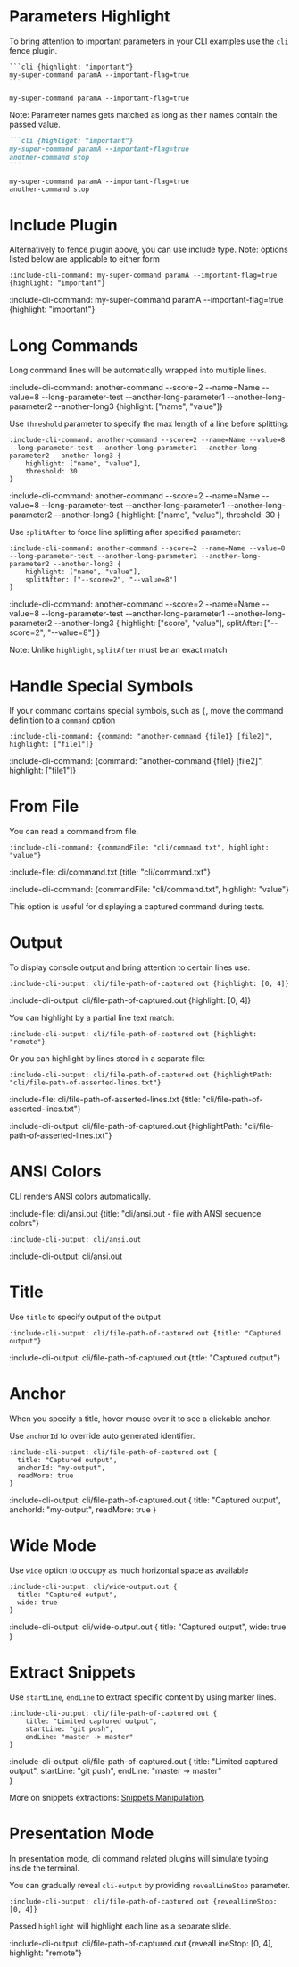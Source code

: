 # Parameters Highlight

To bring attention to important parameters in your CLI examples use the `cli` fence plugin.

    ```cli {highlight: "important"}
    my-super-command paramA --important-flag=true 
    ```

```cli {highlight: "important"}
my-super-command paramA --important-flag=true 
```

Note: Parameter names gets matched as long as their names contain the passed value.

````markdown {title: "stacking multiple commands"} 
```cli {highlight: "important"}
my-super-command paramA --important-flag=true 
another-command stop  
```
````

```cli {highlight: "important"} 
my-super-command paramA --important-flag=true 
another-command stop  
```

# Include Plugin 

Alternatively to fence plugin above, you can use include type.
Note: options listed below are applicable to either form

    :include-cli-command: my-super-command paramA --important-flag=true {highlight: "important"}
    
:include-cli-command: my-super-command paramA --important-flag=true {highlight: "important"}

# Long Commands

Long command lines will be automatically wrapped into multiple lines.

:include-cli-command: another-command --score=2 --name=Name --value=8 --long-parameter-test --another-long-parameter1 --another-long-parameter2 --another-long3 {highlight: ["name", "value"]}

Use `threshold` parameter to specify the max length of a line before splitting:
 
```
:include-cli-command: another-command --score=2 --name=Name --value=8 --long-parameter-test --another-long-parameter1 --another-long-parameter2 --another-long3 {
    highlight: ["name", "value"], 
    threshold: 30
}
```

:include-cli-command: another-command --score=2 --name=Name --value=8 --long-parameter-test --another-long-parameter1 --another-long-parameter2 --another-long3 {
    highlight: ["name", "value"], 
    threshold: 30
}

Use `splitAfter` to force line splitting after specified parameter:

```
:include-cli-command: another-command --score=2 --name=Name --value=8 --long-parameter-test --another-long-parameter1 --another-long-parameter2 --another-long3 {
    highlight: ["name", "value"], 
    splitAfter: ["--score=2", "--value=8"]
}
```

:include-cli-command: another-command --score=2 --name=Name --value=8 --long-parameter-test --another-long-parameter1 --another-long-parameter2 --another-long3 {
    highlight: ["score", "value"], 
    splitAfter: ["--score=2", "--value=8"]
}

Note: Unlike `highlight`, `splitAfter` must be an exact match

# Handle Special Symbols

If your command contains special symbols, such as `{`, move the command definition to a `command` option

    :include-cli-command: {command: "another-command {file1} [file2]", highlight: ["file1"]}

:include-cli-command: {command: "another-command {file1} [file2]", highlight: ["file1"]}

# From File

You can read a command from file.

    :include-cli-command: {commandFile: "cli/command.txt", highlight: "value"}

:include-file: cli/command.txt {title: "cli/command.txt"}

:include-cli-command: {commandFile: "cli/command.txt", highlight: "value"}

This option is useful for displaying a captured command during tests. 

# Output

To display console output and bring attention to certain lines use:

    :include-cli-output: cli/file-path-of-captured.out {highlight: [0, 4]}

:include-cli-output: cli/file-path-of-captured.out {highlight: [0, 4]}

You can highlight by a partial line text match:

    :include-cli-output: cli/file-path-of-captured.out {highlight: "remote"}

Or you can highlight by lines stored in a separate file:

    :include-cli-output: cli/file-path-of-captured.out {highlightPath: "cli/file-path-of-asserted-lines.txt"}

:include-file: cli/file-path-of-asserted-lines.txt {title: "cli/file-path-of-asserted-lines.txt"}

:include-cli-output: cli/file-path-of-captured.out {highlightPath: "cli/file-path-of-asserted-lines.txt"}

# ANSI Colors

CLI renders ANSI colors automatically.

:include-file: cli/ansi.out {title: "cli/ansi.out - file with ANSI sequence colors"}

    :include-cli-output: cli/ansi.out

:include-cli-output: cli/ansi.out

# Title

Use `title` to specify output of the output

    :include-cli-output: cli/file-path-of-captured.out {title: "Captured output"}

:include-cli-output: cli/file-path-of-captured.out {title: "Captured output"}

# Anchor

When you specify a title, hover mouse over it to see a clickable anchor.

Use `anchorId` to override auto generated identifier.

    :include-cli-output: cli/file-path-of-captured.out {
      title: "Captured output",
      anchorId: "my-output",
      readMore: true
    }

:include-cli-output: cli/file-path-of-captured.out { 
  title: "Captured output",
  anchorId: "my-output",
  readMore: true 
}

# Wide Mode

Use `wide` option to occupy as much horizontal space as available

    :include-cli-output: cli/wide-output.out {
      title: "Captured output",
      wide: true
    }

:include-cli-output: cli/wide-output.out {
  title: "Captured output",
  wide: true
}

# Extract Snippets

Use `startLine`, `endLine` to extract specific content by using marker lines.

    :include-cli-output: cli/file-path-of-captured.out {
        title: "Limited captured output",
        startLine: "git push",
        endLine: "master -> master"    
    }
    
:include-cli-output: cli/file-path-of-captured.out {
    title: "Limited captured output",
    startLine: "git push",
    endLine: "master -> master"    
}

More on snippets extractions: [Snippets Manipulation](snippets/snippets-manipulation).

# Presentation Mode

In presentation mode, cli command related plugins will simulate typing inside the terminal.

You can gradually reveal `cli-output` by providing `revealLineStop` parameter.
  
    :include-cli-output: cli/file-path-of-captured.out {revealLineStop: [0, 4]}
    
Passed `highlight` will highlight each line as a separate slide.

:include-cli-output: cli/file-path-of-captured.out {revealLineStop: [0, 4], highlight: "remote"}

